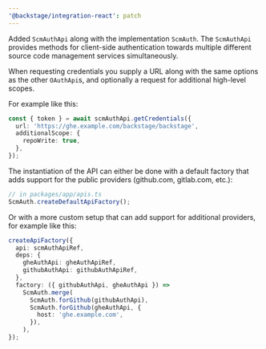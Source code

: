 ```yaml
---
'@backstage/integration-react': patch
---
```


Added `ScmAuthApi` along with the implementation `ScmAuth`. The `ScmAuthApi` provides methods for client-side authentication towards multiple different source code management services simultaneously.

When requesting credentials you supply a URL along with the same options as the other `OAuthApi`s, and optionally a request for additional high-level scopes.

For example like this:

```ts
const { token } = await scmAuthApi.getCredentials({
  url: 'https://ghe.example.com/backstage/backstage',
  additionalScope: {
    repoWrite: true,
  },
});
```

The instantiation of the API can either be done with a default factory that adds support for the public providers (github.com, gitlab.com, etc.):

```ts
// in packages/app/apis.ts
ScmAuth.createDefaultApiFactory();
```

Or with a more custom setup that can add support for additional providers, for example like this:

```ts
createApiFactory({
  api: scmAuthApiRef,
  deps: {
    gheAuthApi: gheAuthApiRef,
    githubAuthApi: githubAuthApiRef,
  },
  factory: ({ githubAuthApi, gheAuthApi }) =>
    ScmAuth.merge(
      ScmAuth.forGithub(githubAuthApi),
      ScmAuth.forGithub(gheAuthApi, {
        host: 'ghe.example.com',
      }),
    ),
});
```
